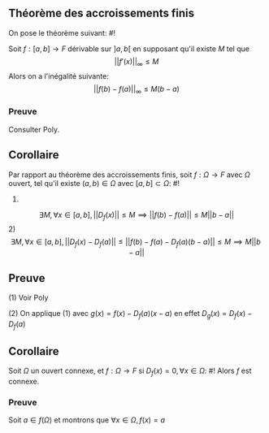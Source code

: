 ## Théorème des accroissements finis
On pose le théorème suivant: #!

Soit $f: [a,b] \to F$ dérivable sur $]a,b[$ en supposant qu'il existe $M$ tel que $$
|| f'(x)||_{\infty} \leq M
$$
Alors on a l'inégalité suivante:
$$
||f(b) - f(a)||_{\infty} \leq M(b-a)
$$
<!--ID: 1732560518165-->


### Preuve
Consulter Poly.

## Corollaire
Par rapport au théorème des accroissements finis, soit $f: \Omega \to F$ avec $\Omega$ ouvert, tel qu'il existe $(a,b) \in \Omega$ avec $[a,b] \subset \Omega$: #!

1)
$$\exists M, \forall x \in [a,b], ||D_{f}(x)|| \leq M \implies ||f(b) -f(a)|| \leq M||b-a||$$
2)
$$
\exists M, \forall x \in [a,b], ||D_{f}(x) -D_f(a)|| \leq ||f(b)-f(a)-D_{f}(a)(b-a)|| \leq M \implies M||b-a||
$$
<!--ID: 1732560518168-->

## Preuve
(1) Voir Poly

(2) On applique (1) avec $g(x) = f(x) - D_{f}(a)(x-a)$ en effet $D_{g}(x) = D_{f}(x) - D_{f}(a)$

## Corollaire
Soit $\Omega$ un ouvert connexe, et $f: \Omega \to F$ si $D_{f}(x)=0, \forall x \in \Omega$: #!
Alors $f$ est connexe.

### Preuve
Soit $a \in f(\Omega)$ et montrons que $\forall x \in \Omega, f(x)= a$
